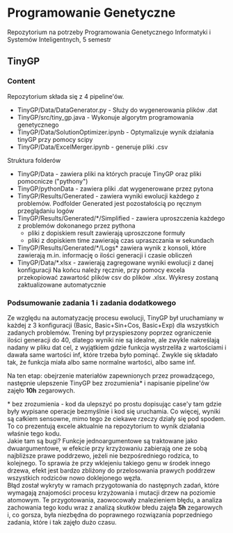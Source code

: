 # Programowanie Genetyczne
Repozytorium na potrzeby Programowania Genetycznego Informatyki i Systemów Inteligentnych, 5 semestr

## TinyGP
### Content
Repozytorium składa się z 4 pipeline'ów. 
- TinyGP/Data/DataGenerator.py - Służy do wygenerowania plików .dat
- TinyGP/src/tiny_gp.java - Wykonuje algorytm programowania genetycznego
- TinyGP/Data/SolutionOptimizer.ipynb - Optymalizuje wynik działania tinyGP przy pomocy scipy
- TinyGP/Data/ExcelMerger.ipynb - generuje pliki .csv

Struktura folderów
- TinyGP/Data - zawiera pliki na których pracuje TinyGP oraz pliki pomocnicze ("pythony")
- TinyGP/pythonData - zawiera pliki .dat wygenerowane przez pytona
- TinyGP/Results/Generated - zawiera wyniki ewolucji każdego z problemów. Podfolder Generated jest pozostałością po ręcznym przeglądaniu logów
- TinyGP/Results/Generated/\*/Simplified - zawiera uproszczenia każdego z problemów dokonanego przez pythona
  - pliki z dopiskiem result zawierają uproszczone formuły
  - pliki z dopiskiem time zawierają czas upraszczania w sekundach
- TinyGP/Results/Generated/\*/Logs\* zawiera wynik z konsoli, które zawierają m.in. informację o ilości generacji i czasie obliczeń
- TinyGP/Data/*.xlsx - zawierają zagregowane wyniki ewolucji z danej konfiguracji
Na końcu należy ręcznie, przy pomocy excela przekopiować zawartość plików csv do plików .xlsx. Wykresy zostaną zaktualizowane automatycznie

### Podsumowanie zadania 1 i zadania dodatkowego
Ze względu na automatyzację procesu ewolucji, TinyGP był uruchamiany w każdej z 3 konfiguracji (Basic, Basic+Sin+Cos, Basic+Exp) dla wszystkich zadanych problemów.
Trening był przyspieszony poprzez ograniczenie ilości generacji do 40, dlatego wyniki nie są idealne, ale zwykle nakreślają nadany w pliku dat cel, z wyjątkiem gdzie funkcja wystrzeliła z wartościami i dawała same wartości inf, które trzeba było pominąć. Zwykle się składało tak, że funkcja miała albo same normalne wartości, albo same inf.

Na ten etap: obejrzenie materiałów zapewnionych przez prowadzącego, następnie ulepszenie TinyGP bez zrozumienia\* i napisanie pipeline'ów zajęło **10h** zegarowych.

\* bez zrozumienia - kod da ulepszyć po prostu dopisując case'y tam gdzie były wypisane operacje bezmyślnie i kod się uruchamia. Co więcej, wyniki są całkiem sensowne, mimo tego że ciekawe rzeczy działy się pod spodem. To co prezentują excele aktualnie na repozytorium to wynik działania właśnie tego kodu.<br/>Jakie tam są bugi? Funkcje jednoargumentowe są traktowane jako dwuargumentowe, w efekcie przy krzyżowaniu zabierają one ze sobą najbliższe prawe poddrzewo, jeżeli nie bezpośredniego rodzica, to kolejnego. To sprawia że przy wklejeniu takiego genu w środek innego drzewa, efekt jest bardzo zbliżony do przelosowania prawych poddrzew wszystkich rodziców nowo doklejonego węzła.<br/>
Błąd został wykryty w ramach przygotowania do następnych zadań, które wymagają znajomości procesu krzyżowania i mutacji drzew na poziomie atomowym. Te przygotowania, zaowocowały znalezieniem błędu, a analiza zachowania tego kodu wraz z analizą skutków błedu zajęła **5h** zegarowych i, co gorsza, była niezbędna do poprawnego rozwiązania poprzedniego zadania, które i tak zajęło dużo czasu.
